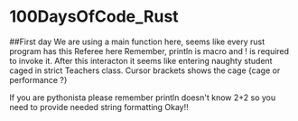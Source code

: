 # 100DaysOfCode_Rust

##First day 
We are using a main function here, seems like every rust program has this Referee here 
Remember, println is macro and ! is required to invoke it.
After this interacton it seems like entering naughty student caged in strict Teachers class. Cursor brackets shows the cage {cage or performance ?}

If you are pythonista please remember println doesn't know 2+2 so you need to provide needed string formatting Okay!! 
